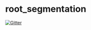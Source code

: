 # root_segmentation

[![Gitter](https://badges.gitter.im/root_segmentation/Lobby.svg)](https://gitter.im/root_segmentation/Lobby?utm_source=badge&utm_medium=badge&utm_campaign=pr-badge&utm_content=badge)